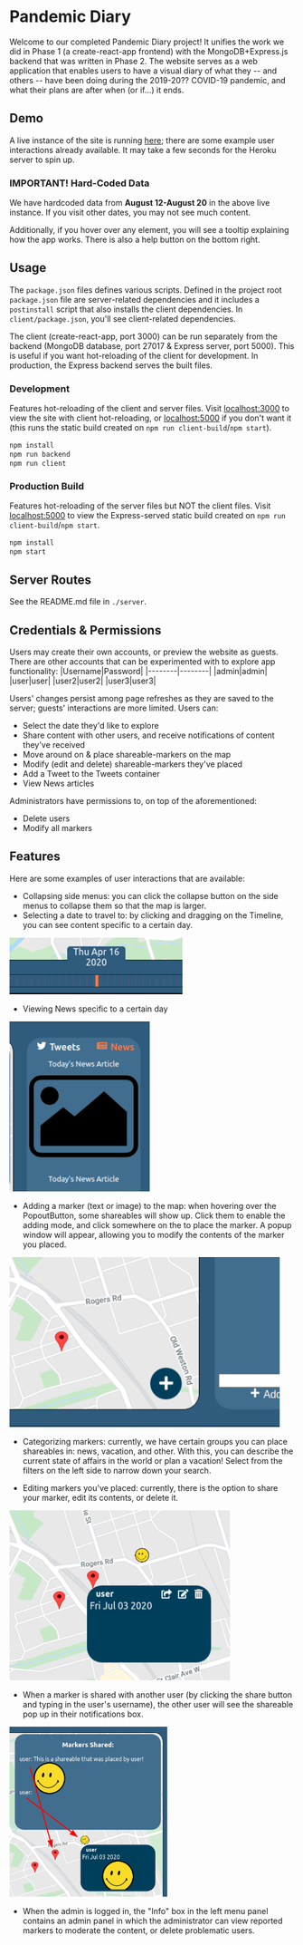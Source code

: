 # Pandemic Diary
Welcome to our completed Pandemic Diary project! It unifies the work we did in Phase 1 (a create-react-app frontend) with the MongoDB+Express.js backend that was written in Phase 2. The website serves as a web application that enables users to have a visual diary of what they -- and others -- have been doing during the 2019-20?? COVID-19 pandemic, and what their plans are after when (or if...) it ends.

## Demo
A live instance of the site is running [here](https://morning-sands-10234.herokuapp.com/); there are some example user interactions already available. It may take a few seconds for the Heroku server to spin up.

### IMPORTANT! Hard-Coded Data
We have hardcoded data from **August 12-August 20** in the above live instance. If you visit other dates, you may not see much content.

Additionally, if you hover over any element, you will see a tooltip explaining how the app works. There is also a help button on the bottom right.

## Usage
The `package.json` files defines various scripts. Defined in the project root `package.json` file are server-related dependencies and it includes a `postinstall` script that also installs the client dependencies. In `client/package.json`, you'll see client-related dependencies.

The client (create-react-app, port 3000) can be run separately from the backend (MongoDB database, port 27017 & Express server, port 5000). This is useful if you want hot-reloading of the client for development. In production, the Express backend serves the built files. 
### Development
Features hot-reloading of the client and server files. Visit [localhost:3000](http://localhost:3000) to view the site with client hot-reloading, or [localhost:5000](http://localhost:5000) if you don't want it (this runs the static build created on `npm run client-build`/`npm start`).
```
npm install
npm run backend
npm run client
```
### Production Build
Features hot-reloading of the server files but NOT the client files. Visit [localhost:5000](http://localhost:5000) to view the Express-served static build created on `npm run client-build`/`npm start`. 
```
npm install
npm start
```
## Server Routes
See the README.md file in `./server`.

## Credentials & Permissions
Users may create their own accounts, or preview the website as guests. There are other accounts that can be experimented with to explore app functionality:
|Username|Password|
|--------|--------|
|admin|admin|
|user|user|
|user2|user2|
|user3|user3|

Users' changes persist among page refreshes as they are saved to the server; guests' interactions are more limited. Users can:
- Select the date they'd like to explore
- Share content with other users, and receive notifications of content they've received
- Move around on & place shareable-markers on the map
- Modify (edit and delete) shareable-markers they've placed
- Add a Tweet to the Tweets container
- View News articles

Administrators have permissions to, on top of the aforementioned:
- Delete users
- Modify all markers

## Features
Here are some examples of user interactions that are available:
- Collapsing side menus: you can click the collapse button on the side menus to collapse them so that the map is larger.
- Selecting a date to travel to: by clicking and dragging on the Timeline, you can see content specific to a certain day.
<img height="100" src="./client/public/timeline.png"/>

- Viewing News specific to a certain day
<img height="300" src="./client/public/news.png"/>

- Adding a marker (text or image) to the map: when hovering over the PopoutButton, some shareables will show up. Click them to enable the adding mode, and click somewhere on the to place the marker. A popup window will appear, allowing you to modify the contents of the marker you placed. 
<img height="300" src="./client/public/addingmarkers.gif"/>

- Categorizing markers: currently, we have certain groups you can place shareables in: news, vacation, and other. With this, you can describe the current state of affairs in the world or plan a vacation! Select from the filters on the left side to narrow down your search.

- Editing markers you've placed: currently, there is the option to share your marker, edit its contents, or delete it.
<img height="300" src="./client/public/editingmarkers.png"/>

- When a marker is shared with another user (by clicking the share button and typing in the user's username), the other user will see the shareable pop up in their notifications box.
<img height="300" src="./client/public/sharedmarkers.png"/>

- When the admin is logged in, the "Info" box in the left menu panel contains an admin panel in which the administrator can view reported markers to moderate the content, or delete problematic users.
